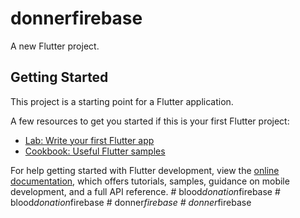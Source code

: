 # donnerfirebase

A new Flutter project.

## Getting Started

This project is a starting point for a Flutter application.

A few resources to get you started if this is your first Flutter project:

- [Lab: Write your first Flutter app](https://docs.flutter.dev/get-started/codelab)
- [Cookbook: Useful Flutter samples](https://docs.flutter.dev/cookbook)

For help getting started with Flutter development, view the
[online documentation](https://docs.flutter.dev/), which offers tutorials,
samples, guidance on mobile development, and a full API reference.
#   b l o o d _ d o n a t i o n _ f i r e b a s e  
 #   b l o o d _ d o n a t i o n _ f i r e b a s e  
 #   d o n n e r _ f i r e b a s e  
 #   d o n n e r _ f i r e b a s e  
 